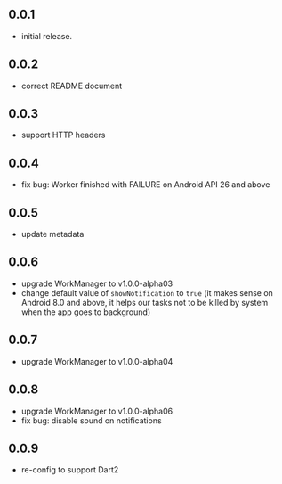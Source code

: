 ## 0.0.1

* initial release.

## 0.0.2

* correct README document

## 0.0.3

* support HTTP headers

## 0.0.4

* fix bug: Worker finished with FAILURE on Android API 26 and above

## 0.0.5

* update metadata

## 0.0.6

* upgrade WorkManager to v1.0.0-alpha03
* change default value of `showNotification` to `true` (it makes sense on Android 8.0 and above, it helps our tasks not to be killed by system when the app goes to background)

## 0.0.7

* upgrade WorkManager to v1.0.0-alpha04

## 0.0.8

* upgrade WorkManager to v1.0.0-alpha06
* fix bug: disable sound on notifications

## 0.0.9

* re-config to support Dart2